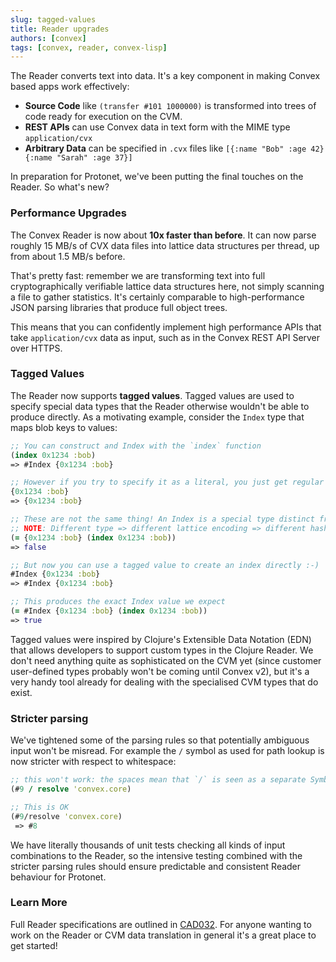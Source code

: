 ```yaml
---
slug: tagged-values
title: Reader upgrades
authors: [convex]
tags: [convex, reader, convex-lisp]
---
```


The Reader converts text into data. It's a key component in making Convex based apps work effectively:

- **Source Code** like `(transfer #101 1000000)` is transformed into trees of code ready for execution on the CVM.
- **REST APIs** can use Convex data in text form with the MIME type `application/cvx`
- **Arbitrary Data** can be specified in `.cvx` files like `[{:name "Bob" :age 42} {:name "Sarah" :age 37}]`

In preparation for Protonet, we've been putting the final touches on the Reader. So what's new?

<!-- truncate -->

### Performance Upgrades

The Convex Reader is now about **10x faster than before**. It can now parse roughly 15 MB/s of CVX data files into lattice data structures per thread, up from about 1.5 MB/s before. 

That's pretty fast: remember we are transforming text into full cryptographically verifiable lattice data structures here, not simply scanning a file to gather statistics. It's certainly comparable to high-performance JSON parsing libraries that produce full object trees.

This means that you can confidently implement high performance APIs that take `application/cvx` data as input, such as in the Convex REST API Server over HTTPS.

### Tagged Values

The Reader now supports **tagged values**. Tagged values are used to specify special data types that the Reader otherwise wouldn't be able to produce directly. As a motivating example, consider the `Index` type that maps blob keys to values:

```clojure
;; You can construct and Index with the `index` function
(index 0x1234 :bob)
=> #Index {0x1234 :bob}

;; However if you try to specify it as a literal, you just get regular map:
{0x1234 :bob}
=> {0x1234 :bob}

;; These are not the same thing! An Index is a special type distinct from a map
;; NOTE: Different type => different lattice encoding => different hash => not equal!
(= {0x1234 :bob} (index 0x1234 :bob))
=> false

;; But now you can use a tagged value to create an index directly :-)
#Index {0x1234 :bob}
=> #Index {0x1234 :bob}

;; This produces the exact Index value we expect
(= #Index {0x1234 :bob} (index 0x1234 :bob))
=> true
```

Tagged values were inspired by Clojure's Extensible Data Notation (EDN) that allows developers to support custom types in the Clojure Reader. We don't need anything quite as sophisticated on the CVM yet (since customer user-defined types probably won't be coming until Convex v2), but it's a very handy tool already for dealing with the specialised CVM types that do exist.

### Stricter parsing

We've tightened some of the parsing rules so that potentially ambiguous input won't be misread. For example the `/` symbol as used for path lookup is now stricter with respect to whitespace:

```clojure
;; this won't work: the spaces mean that `/` is seen as a separate Symbol
(#9 / resolve 'convex.core)

;; This is OK
(#9/resolve 'convex.core)
 => #8
```

We have literally thousands of unit tests checking all kinds of input combinations to the Reader, so the intensive testing combined with the stricter parsing rules should ensure predictable and consistent Reader behaviour for Protonet.

### Learn More

Full Reader specifications are outlined in [CAD032](/docs/cad/032_reader). For anyone wanting to work on the Reader or CVM data translation in general it's a great place to get started! 
